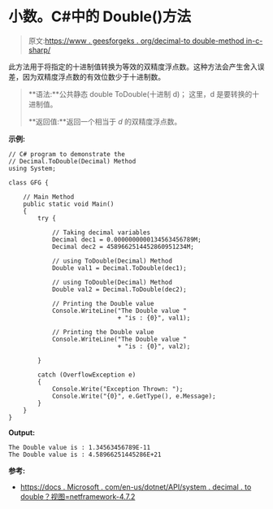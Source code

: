 # 小数。C#中的 Double()方法

> 原文:[https://www . geesforgeks . org/decimal-to double-method in-c-sharp/](https://www.geeksforgeeks.org/decimal-todouble-method-in-c-sharp/)

此方法用于将指定的十进制值转换为等效的双精度浮点数。这种方法会产生舍入误差，因为双精度浮点数的有效位数少于十进制数。

> **语法:**公共静态 double ToDouble(十进制 d)；
> 这里，d 是要转换的十进制值。
> 
> **返回值:**返回一个相当于 *d* 的双精度浮点数。

**示例:**

```
// C# program to demonstrate the
// Decimal.ToDouble(Decimal) Method
using System;

class GFG {

    // Main Method
    public static void Main()
    {
        try {

            // Taking decimal variables
            Decimal dec1 = 0.0000000000134563456789M;
            Decimal dec2 = 4589662514452860951234M;

            // using ToDouble(Decimal) Method
            Double val1 = Decimal.ToDouble(dec1);

            // using ToDouble(Decimal) Method
            Double val2 = Decimal.ToDouble(dec2);

            // Printing the Double value
            Console.WriteLine("The Double value "
                              + "is : {0}", val1);

            // Printing the Double value
            Console.WriteLine("The Double value "
                              + "is : {0}", val2);

        }

        catch (OverflowException e) 
        {
            Console.Write("Exception Thrown: ");
            Console.Write("{0}", e.GetType(), e.Message);
        }
    }
}
```

**Output:**

```
The Double value is : 1.34563456789E-11
The Double value is : 4.58966251445286E+21

```

**参考:**

*   [https://docs . Microsoft . com/en-us/dotnet/API/system . decimal . to double？视图=netframework-4.7.2](https://docs.microsoft.com/en-us/dotnet/api/system.decimal.todouble?view=netframework-4.7.2)